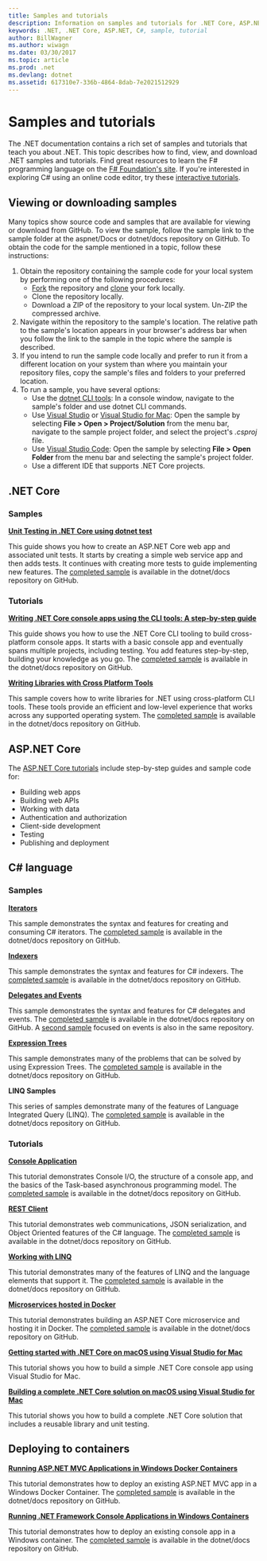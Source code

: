 ```yaml
---
title: Samples and tutorials
description: Information on samples and tutorials for .NET Core, ASP.NET Core, and the C# language that help you learn about .NET.
keywords: .NET, .NET Core, ASP.NET, C#, sample, tutorial
author: BillWagner
ms.author: wiwagn
ms.date: 03/30/2017
ms.topic: article
ms.prod: .net
ms.devlang: dotnet
ms.assetid: 617310e7-336b-4864-8dab-7e2021512929
---
```


# Samples and tutorials

The .NET documentation contains a rich set of samples and tutorials that teach you about .NET. This topic describes how to find, view, and download .NET samples and tutorials. Find great resources to learn the F# programming language on the [F# Foundation's site](http://fsharp.org/learn.html). If you're interested in exploring C# using an online code editor, try these [interactive tutorials](http://go.microsoft.com/fwlink/p/?LinkId=817234).

## Viewing or downloading samples

Many topics show source code and samples that are available for viewing or download from GitHub. To view the sample, follow the sample link to the sample folder at the aspnet/Docs or dotnet/docs repository on GitHub. To obtain the code for the sample mentioned in a topic, follow these instructions:

1. Obtain the repository containing the sample code for your local system by performing one of the following procedures:
   * [Fork](https://help.github.com/articles/fork-a-repo/) the repository and [clone](https://help.github.com/articles/cloning-a-repository/) your fork locally.
   * Clone the repository locally.
   * Download a ZIP of the repository to your local system. Un-ZIP the compressed archive.
1. Navigate within the repository to the sample's location. The relative path to the sample's location appears in your browser's address bar when you follow the link to the sample in the topic where the sample is described.
1. If you intend to run the sample code locally and prefer to run it from a different location on your system than where you maintain your repository files, copy the sample's files and folders to your preferred location.
1. To run a sample, you have several options:
   * Use the [dotnet CLI tools](../core/tools/index.md): In a console window, navigate to the sample's folder and use dotnet CLI commands.
   * Use [Visual Studio](https://www.visualstudio.com/) or [Visual Studio for Mac](https://www.visualstudio.com/vs/visual-studio-mac/): Open the sample by selecting **File > Open > Project/Solution** from the menu bar, navigate to the sample project folder, and select the project's *.csproj* file.
   * Use [Visual Studio Code](https://code.visualstudio.com/): Open the sample by selecting **File > Open Folder** from the menu bar and selecting the sample's project folder.
   * Use a different IDE that supports .NET Core projects.

## .NET Core

### Samples

**[Unit Testing in .NET Core using dotnet test](../core/testing/unit-testing-with-dotnet-test.md)**

This guide shows you how to create an ASP.NET Core web app and associated unit tests. It starts by creating a simple web service app and then adds tests. It continues with creating more tests to guide implementing new features. The [completed sample](https://github.com/dotnet/docs/tree/master/samples/core/getting-started/unit-testing-using-dotnet-test) is available in the dotnet/docs repository on GitHub.

### Tutorials

**[Writing .NET Core console apps using the CLI tools: A step-by-step guide](../core/tutorials/using-with-xplat-cli.md)**

This guide shows you how to use the .NET Core CLI tooling to build cross-platform console apps. It starts with a basic console app and eventually spans multiple projects, including testing. You add features step-by-step, building your knowledge as you go. The [completed sample](https://github.com/dotnet/docs/tree/master/samples/core/console-apps) is available in the dotnet/docs repository on GitHub.

**[Writing Libraries with Cross Platform Tools](../core/tutorials/libraries.md)**

This sample covers how to write libraries for .NET using cross-platform CLI tools. These tools provide an efficient and low-level experience that works across any supported operating system. The [completed sample](https://github.com/dotnet/docs/tree/master/samples/framework/libraries/frameworks-library) is available in the dotnet/docs repository on GitHub.

## ASP.NET Core

The [ASP.NET Core tutorials](https://docs.microsoft.com/aspnet/core/tutorials/) include step-by-step guides and sample code for:

* Building web apps
* Building web APIs
* Working with data
* Authentication and authorization
* Client-side development
* Testing
* Publishing and deployment

## C# language

### Samples

**[Iterators](../csharp/iterators.md)**

This sample demonstrates the syntax and features for creating and consuming C# iterators. The [completed sample](https://github.com/dotnet/docs/tree/master/samples/csharp/iterators) is available in the dotnet/docs repository on GitHub.

**[Indexers](../csharp/indexers.md)**

This sample demonstrates the syntax and features for C# indexers. The [completed sample](https://github.com/dotnet/docs/tree/master/samples/csharp/indexers) is available in the dotnet/docs repository on GitHub.

**[Delegates and Events](../csharp/delegates-events.md)**

This sample demonstrates the syntax and features for C# delegates and events. The [completed sample](https://github.com/dotnet/docs/tree/master/samples/csharp/delegates-and-events) is available in the dotnet/docs repository on GitHub. A [second sample](https://github.com/dotnet/docs/tree/master/samples/csharp/events) focused on events is also in the same repository.

**[Expression Trees](../csharp/expression-trees.md)**

This sample demonstrates many of the problems that can be solved by using Expression Trees. The [completed sample](https://github.com/dotnet/docs/tree/master/samples/csharp/expression-trees) is available in the dotnet/docs repository on GitHub.

**LINQ Samples**

This series of samples demonstrate many of the features of Language Integrated Query (LINQ). The [completed sample](https://github.com/dotnet/docs/tree/master/samples/core/linq/csharp) is available in the dotnet/docs repository on GitHub.

### Tutorials

**[Console Application](../csharp/tutorials/console-teleprompter.md)**

This tutorial demonstrates Console I/O, the structure of a console app, and the basics of the Task-based asynchronous programming model. The [completed sample](https://github.com/dotnet/docs/tree/master/samples/csharp/getting-started/console-teleprompter) is available in the dotnet/docs repository on GitHub.

**[REST Client](../csharp/tutorials/console-webapiclient.md)**

This tutorial demonstrates web communications, JSON serialization, and Object Oriented features of the C# language. The [completed sample](https://github.com/dotnet/docs/tree/master/samples/csharp/getting-started/console-webapiclient) is available in the dotnet/docs repository on GitHub.

**[Working with LINQ](../csharp/tutorials/working-with-linq.md)**

This tutorial demonstrates many of the features of LINQ and the language elements that support it. The [completed sample](https://github.com/dotnet/docs/tree/master/samples/csharp/getting-started/console-linq) is available in the dotnet/docs repository on GitHub.

**[Microservices hosted in Docker](../csharp/tutorials/microservices.md)**

This tutorial demonstrates building an ASP.NET Core microservice and hosting it in Docker. The [completed sample](https://github.com/dotnet/docs/tree/master/samples/csharp/getting-started/WeatherMicroservice) is available in the dotnet/docs repository on GitHub.

**[Getting started with .NET Core on macOS using Visual Studio for Mac](../core/tutorials/using-on-mac-vs.md)**

This tutorial shows you how to build a simple .NET Core console app using Visual Studio for Mac.

**[Building a complete .NET Core solution on macOS using Visual Studio for Mac](../core/tutorials/using-on-mac-vs-full-solution.md)**

This tutorial shows you how to build a complete .NET Core solution that includes a reusable library and unit testing.

## Deploying to containers

**[Running ASP.NET MVC Applications in Windows Docker Containers](../framework/docker/aspnetmvc.md)**

This tutorial demonstrates how to deploy an existing ASP.NET MVC app in a Windows Docker Container. The [completed sample](https://github.com/dotnet/docs/tree/master/samples/framework/docker/MVCRandomAnswerGenerator) is available in the dotnet/docs repository on GitHub.

**[Running .NET Framework Console Applications in Windows Containers](../framework/docker/console.md)**

This tutorial demonstrates how to deploy an existing console app in a Windows container. The [completed sample](https://github.com/dotnet/docs/tree/master/samples/framework/docker/ConsoleRandomAnswerGenerator) is available in the dotnet/docs repository on GitHub.

